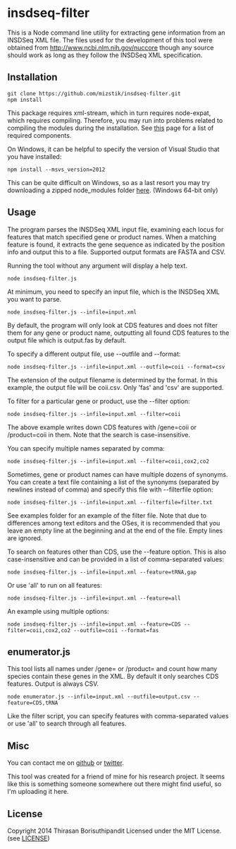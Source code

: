 insdseq-filter
==============
This is a Node command line utility for extracting gene information from an INSDSeq XML file.
The files used for the development of this tool were obtained from http://www.ncbi.nlm.nih.gov/nuccore
though any source should work as long as they follow the INSDSeq XML specification.

Installation
------------
```shell
git clone https://github.com/mizstik/insdseq-filter.git
npm install
```

This package requires xml-stream, which in turn requires node-expat, which requires compiling.
Therefore, you may run into problems related to compiling the modules during the installation.
See [this](https://github.com/TooTallNate/node-gyp#installation) page for a list of required components.

On Windows, it can be helpful to specify the version of Visual Studio that you have installed:

```shell
npm install --msvs_version=2012
```

This can be quite difficult on Windows, so as a last resort you may try downloading a zipped node_modules folder [here](http://mizstik.github.io/insdseq-filter.node_modules.zip).
(Windows 64-bit only)

Usage
-----
The program parses the INSDSeq XML input file, examining each locus for features that match specified gene or product names.
When a matching feature is found, it extracts the gene sequence as indicated by the position info and output this to a file.
Supported output formats are FASTA and CSV.

Running the tool without any argument will display a help text.

```shell
node insdseq-filter.js
```

At minimum, you need to specify an input file, which is the INSDSeq XML you want to parse.

```shell
node insdseq-filter.js --infile=input.xml
```

By default, the program will only look at CDS features and does not filter them for any gene or product name, outputting all
found CDS features to the output file which is output.fas by default.

To specify a different output file, use --outfile and --format:

```shell
node insdseq-filter.js --infile=input.xml --outfile=coii --format=csv
```

The extension of the output filename is determined by the format. In this example, the output file will be coii.csv.
Only 'fas' and 'csv' are supported.

To filter for a particular gene or product, use the --filter option:

```shell
node insdseq-filter.js --infile=input.xml --filter=coii
```

The above example writes down CDS features with /gene=coii or /product=coii in them. Note that the search is case-insensitive.

You can specify multiple names separated by comma:

```shell
node insdseq-filter.js --infile=input.xml --filter=coii,cox2,co2
```

Sometimes, gene or product names can have multiple dozens of synonyms. You can create a text file containing a list of
the synonyms (separated by newlines instead of comma) and specify this file with --filterfile option:

```shell
node insdseq-filter.js --infile=input.xml --filterfile=filter.txt
```

See examples folder for an example of the filter file. Note that due to differences among text editors and the OSes,
it is recommended that you leave an empty line at the beginning and at the end of the file. Empty lines are ignored.

To search on features other than CDS, use the --feature option. This is also case-insensitive and can be provided
in a list of comma-separated values:

```shell
node insdseq-filter.js --infile=input.xml --feature=tRNA,gap
```

Or use 'all' to run on all features:

```shell
node insdseq-filter.js --infile=input.xml --feature=all
```

An example using multiple options:

```shell
node insdseq-filter.js --infile=input.xml --feature=CDS --filter=coii,cox2,co2 --outfile=coii --format=fas
```

enumerator.js
-------------
This tool lists all names under /gene= or /product= and count how many species contain these genes in the XML.
By default it only searches CDS features. Output is always CSV.

```shell
node enumerator.js --infile=input.xml --outfile=output.csv --feature=CDS,tRNA
```

Like the filter script, you can specify features with comma-separated values or use 'all' to search through all features.


Misc
----
You can contact me on [github](https://github.com/Mizstik) or [twitter](https://twitter.com/Mizstik).

This tool was created for a friend of mine for his research project. It seems like this is
something someone somewhere out there might find useful, so I'm uploading it here.


License
-------
Copyright 2014 Thirasan Borisuthipandit
Licensed under the MIT License. (see [LICENSE](https://raw.githubusercontent.com/Mizstik/insdseq-filter/master/LICENSE))
